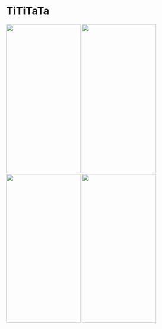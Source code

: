 # TiTiTaTa

<img src="https://github.com/TinNyunt/TiTiTaTa/assets/107507926/eef0da92-fb78-4727-9930-8e0c0e84aea1" width="200" height="400" />
<img src="https://github.com/TinNyunt/TiTiTaTa/assets/107507926/211ac60b-c399-4067-8174-4ecf9e5e2a31" width="200" height="400" />
<img src="https://github.com/TinNyunt/TiTiTaTa/assets/107507926/a4415f46-7c85-4224-81a4-5072b684e594" width="200" height="400" />
<img src="https://github.com/TinNyunt/TiTiTaTa/assets/107507926/c18a0714-2878-4780-9030-1dccd3e21174" width="200" height="400" />
